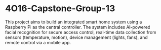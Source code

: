 # 4O16-Capstone-Group-13

This project aims to build an integrated smart home system using a Raspberry Pi as the central controller. The system includes AI-powered facial recognition for secure access control, real-time data collection from sensors (temperature, motion), device management (lights, fans), and remote control via a mobile app. 

